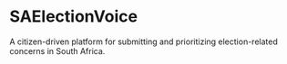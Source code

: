 # SAElectionVoice
A citizen-driven platform for submitting and prioritizing election-related concerns in South Africa.

